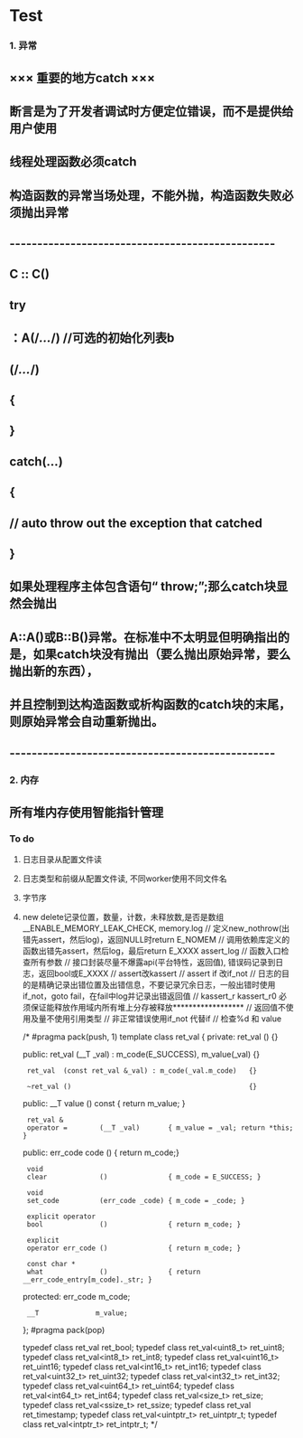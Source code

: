 # Test

### 1. 异常
## ××× 重要的地方catch ×××
## 断言是为了开发者调试时方便定位错误，而不是提供给用户使用
## 线程处理函数必须catch
## 构造函数的异常当场处理，不能外抛，构造函数失败必须抛出异常
## ------------------------------------------------
## C :: C()
## try 
##   ：A(/*...*/) //可选的初始化列表b
##   (/*...*/)
## { 
## } 
## catch(...)
## { 
##   // auto throw out the exception that catched
## }
## 如果处理程序主体包含语句“ throw;”;那么catch块显然会抛出
## A::A()或B::B()异常。在标准中不太明显但明确指出的是，如果catch块没有抛出（要么抛出原始异常，要么抛出新的东西），
## 并且控制到达构造函数或析构函数的catch块的末尾，则原始异常会自动重新抛出。
## ------------------------------------------------

### 2. 内存
## 所有堆内存使用智能指针管理

### To do 
1. 日志目录从配置文件读
2. 日志类型和前缀从配置文件读, 不同worker使用不同文件名
3. 字节序
4. new delete记录位置，数量，计数，未释放数,是否是数组 __ENABLE_MEMORY_LEAK_CHECK, memory.log
// 定义new_nothrow(出错先assert，然后log)，返回NULL时return E_NOMEM
// 调用依赖库定义的函数出错先assert，然后log，最后return E_XXXX assert_log
// 函数入口检查所有参数
// 接口封装尽量不爆露api(平台特性，返回值), 错误码记录到日志，返回bool或E_XXXX
// assert改kassert
// assert if 改if_not
// 日志的目的是精确记录出错位置及出错信息，不要记录冗余日志，一般出错时使用if_not，goto fail，在fail中log并记录出错返回值
// kassert_r kassert_r0 必须保证能释放作用域内所有堆上分存被释放******************
// 返回值不使用及量不使用引用类型
// 非正常错误使用if_not 代替if
// 检查%d 和 value

    /*
    #pragma pack(push, 1)
    template <class __T>
    class ret_val {
    private:
        ret_val  ()                                            {}

    public:
        ret_val  (__T _val) : m_code(E_SUCCESS), m_value(_val) {}

        ret_val  (const ret_val &_val) : m_code(_val.m_code)   {}

        ~ret_val ()                                            {}

    public:
        __T
        value             () const         { return m_value; }

        ret_val &
        operator =        (__T _val)       { m_value = _val; return *this; }

    public:
        err_code
        code              ()               { return m_code;}

        void
        clear             ()               { m_code = E_SUCCESS; }

        void
        set_code          (err_code _code) { m_code = _code; }

        explicit operator 
        bool              ()               { return m_code; }

        explicit
        operator err_code ()               { return m_code; }

        const char *
        what              ()               { return __err_code_entry[m_code]._str; }

    protected:
        err_code         m_code;

        __T              m_value;
    };
    #pragma pack(pop)

    typedef class ret_val<bool>      ret_bool;
    typedef class ret_val<uint8_t>   ret_uint8;
    typedef class ret_val<int8_t>    ret_int8;
    typedef class ret_val<uint16_t>  ret_uint16;
    typedef class ret_val<int16_t>   ret_int16;
    typedef class ret_val<uint32_t>  ret_uint32;
    typedef class ret_val<int32_t>   ret_int32;
    typedef class ret_val<uint64_t>  ret_uint64;
    typedef class ret_val<int64_t>   ret_int64;
    typedef class ret_val<size_t>    ret_size;
    typedef class ret_val<ssize_t>   ret_ssize;
    typedef class ret_val<timestamp> ret_timestamp;
    typedef class ret_val<uintptr_t> ret_uintptr_t;
    typedef class ret_val<intptr_t>  ret_intptr_t;
    */

